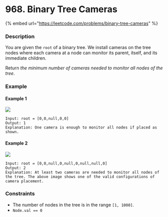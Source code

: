 # 968. Binary Tree Cameras

{% embed url="https://leetcode.com/problems/binary-tree-cameras" %}

### Description

You are given the `root` of a binary tree. We install cameras on the tree nodes where each camera at a node can monitor its parent, itself, and its immediate children.

Return _the minimum number of cameras needed to monitor all nodes of the tree_.

### Example

#### Example 1

![](https://assets.leetcode.com/uploads/2018/12/29/bst\_cameras\_01.png)

```
Input: root = [0,0,null,0,0]
Output: 1
Explanation: One camera is enough to monitor all nodes if placed as shown.
```

#### Example 2

![](https://assets.leetcode.com/uploads/2018/12/29/bst\_cameras\_02.png)

```
Input: root = [0,0,null,0,null,0,null,null,0]
Output: 2
Explanation: At least two cameras are needed to monitor all nodes of the tree. The above image shows one of the valid configurations of camera placement.
```

### Constraints

* The number of nodes in the tree is in the range `[1, 1000]`.
* `Node.val == 0`
